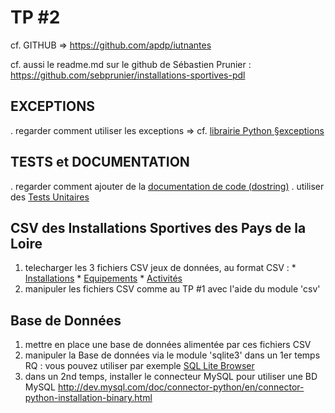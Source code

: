 TP #2
=====
cf. GITHUB => https://github.com/apdp/iutnantes

cf. aussi le readme.md sur le github de Sébastien Prunier :
https://github.com/sebprunier/installations-sportives-pdl

## EXCEPTIONS
  . regarder comment utiliser les exceptions
     => cf. [librairie Python §exceptions](https://docs.python.org/3.3/library/exceptions.html)

## TESTS et DOCUMENTATION
  . regarder comment ajouter de la [documentation de code (dostring)](https://docs.python.org/3/library/doctest.html#module-doctest)
  . utiliser des [Tests Unitaires](https://docs.python.org/3/library/unittest.html)

## CSV des Installations Sportives des Pays de la Loire
  1. telecharger les 3 fichiers CSV jeux de données, au format CSV : 
    * [Installations](http://data.paysdelaloire.fr/donnees/detail/equipements-sportifs-espaces-et-sites-de-pratiques-en-pays-de-la-loire-fiches-installations)
    * [Equipements](http://data.paysdelaloire.fr/donnees/detail/equipements-sportifs-espaces-et-sites-de-pratiques-en-pays-de-la-loire-fiches-equipements)
  	* [Activités](http://data.paysdelaloire.fr/donnees/detail/equipements-sportifs-espaces-et-sites-de-pratiques-en-pays-de-la-loire-activites-des-fiches-equ)
  2. manipuler les fichiers CSV comme au TP #1 avec l'aide du module 'csv'

## Base de Données
  1. mettre en place une base de données alimentée par ces fichiers CSV
  2. manipuler la Base de données via le module 'sqlite3' dans un 1er temps
     RQ : vous pouvez utiliser par exemple [SQL Lite Browser](http://www.sqllitebrowser.sourceforge.net)
  3. dans un 2nd temps, installer le connecteur MySQL pour utiliser une BD MySQL
  http://dev.mysql.com/doc/connector-python/en/connector-python-installation-binary.html

